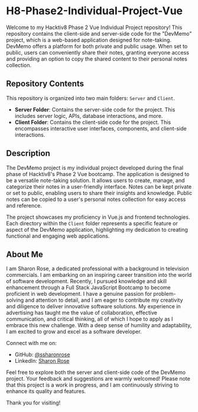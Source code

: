 # H8-Phase2-Individual-Project-Vue

Welcome to my Hacktiv8 Phase 2 Vue Individual Project repository! This repository contains the client-side and server-side code for the "DevMemo" project, which is a web-based application designed for note-taking. DevMemo offers a platform for both private and public usage. When set to public, users can conveniently share their notes, granting everyone access and providing an option to copy the shared content to their personal notes collection.

## Repository Contents

This repository is organized into two main folders: `Server` and `Client`.

- **Server Folder**: Contains the server-side code for the project. This includes server logic, APIs, database interactions, and more.
- **Client Folder**: Contains the client-side code for the project. This encompasses interactive user interfaces, components, and client-side interactions.

## Description

The DevMemo project is my individual project developed during the final phase of Hacktiv8's Phase 2 Vue bootcamp. The application is designed to be a versatile note-taking solution. It allows users to create, manage, and categorize their notes in a user-friendly interface. Notes can be kept private or set to public, enabling users to share their insights and knowledge. Public notes can be copied to a user's personal notes collection for easy access and reference.

The project showcases my proficiency in Vue.js and frontend technologies. Each directory within the `Client` folder represents a specific feature or aspect of the DevMemo application, highlighting my dedication to creating functional and engaging web applications.

## About Me

I am Sharon Rose, a dedicated professional with a background in television commercials. I am embarking on an inspiring career transition into the world of software development. Recently, I pursued knowledge and skill enhancement through a Full Stack JavaScript Bootcamp to become proficient in web development. I have a genuine passion for problem-solving and attention to detail, and I am eager to contribute my creativity and diligence to deliver innovative software solutions. My experience in advertising has taught me the value of collaboration, effective communication, and critical thinking, all of which I hope to apply as I embrace this new challenge. With a deep sense of humility and adaptability, I am excited to grow and excel as a software developer.

Connect with me on:
- GitHub: [@ssharonrose](https://github.com/ssharonrose)
- LinkedIn: [Sharon Rose](http://www.linkedin.com/in/SharonnRose)

Feel free to explore both the server and client-side code of the DevMemo project. Your feedback and suggestions are warmly welcomed! Please note that this project is a work in progress, and I am continuously striving to enhance its quality and features.

Thank you for visiting!
